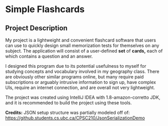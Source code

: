 # Simple Flashcards

## Project Description

My project is a lightweight and convenient flashcard software
that users can use to quickly design small memorization tests
for themselves on any subject. The application will consist
of a user-defined **set** of **cards,** each of which contains
a question and an answer.

I designed this program due to its potential usefulness to
myself for studying concepts and vocabulary involved in my
geography class. There are obviously other similar programs
online, but many require paid subscriptions or arguably
intrusive information to sign up, have complex
UIs, require an internet connection, and are overall not very
lightweight.

The project was created using IntelliJ IDEA with 1.8-amazon-corretto JDK,
and it is recommended to build the project using these tools.





**Credits:**
JSON setup structure was partially modeled off of:
  https://github.students.cs.ubc.ca/CPSC210/JsonSerializationDemo
